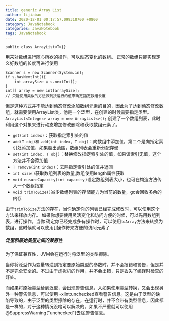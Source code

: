 ```yaml
---
title: generic Array List
author: lijiabao
date: 2020-12-01 00:17:57.099318700 +0800
category: JavaNotebook
categories: JavaNotebook
tags: JavaNotebook
---
```

`public class ArrayList<T>{}`

用来对数组进行随心所欲的操作，可以动态变化的数组。
正常的数组只能实现定义好数组的长度再进行使用
```
Scanner s = new Scanner(System.in);
if s.hasNextInt(){
	int arraySize = s.nextInt();
}
int[] array = new int[arraySize]; 
// 只能使用类似的方法做到按运行的值来确定指定数组长度
```

但是这种方式并不能达到动态修改添加数组元素的目的，因此为了达到动态修改数组，就需要使用ArrayList类，他是一个泛型，在创建的时候需要指定类型。
`ArrayList<Integer> array = new ArrayList<>();`
创建了一个数组列表，此时利用这个对象来进行动态增加修改删除和获取数组元素了。
- `get(int index)`：获取指定索引处的值
- `add(T obj)和 add(int index, T obj)`：向数组中添加值，第二个是向指定索引处添加值，如果超出范围，数组列表会重新分配存储
- `set(int index, T obj)`：替换修改指定索引处的值，如果该索引无值，这个方法并不会添加值
- `T remove(int index)`：去除指定索引处的值并返回
- `int size()`获取数组列表的数量,数组使用length属性获取
- `void eusureCapacity(int capacity)`设定数组列表大小，也可在构造方法传入一个数组指定
- `void trimToSize()`减少数组列表的存储能力为当前的数量，gc会回收多余的内存

由于`trimToSize`方法的存在，当你确定你的列表已经完成修改时，可以使用这个方法来释放内存。
如果你想要使用灵活变化和访问方便的时候，可以先用数组列表，进行操作，当你 确定你已经完成多有操作时，可以使用`toArray`方法来转换为数组，这时候就可以使用[]操作符来方便的访问元素了


##### 泛型和原始类型之间的兼容性

为了保证兼容性，JVM会在运行时将泛型的类型擦除。

当你将泛型作为变量转递到指定要原始类型的参数时，并不会报错和警告，但是并不是完全安全的。不过由于虚拟机的作用，并不会出错，只是丢失了编译时检查的好处。

而如果将原始类型给到泛型，会出现警告信息，入如果使用类型转换，又会出现另外一种警告信息，可以使用 -xlint:unchecked查看警告信息。这是由于泛型的缺陷导致的，由于泛型的类型擦除的存在，在运行时，并不会带有类型信息，因此都是一样的，对于这种情况没啥可以解决的，如果不严重就可以使用@SuppressWarning("unchecked")去除警告信息。
